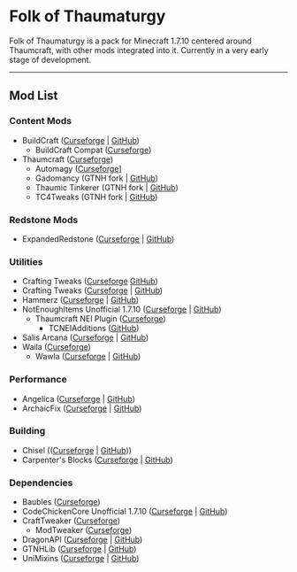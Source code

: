 # Folk of Thaumaturgy

Folk of Thaumaturgy is a pack for Minecraft 1.7.10 centered around Thaumcraft, with other mods integrated into it. Currently in a very early stage of development.

---

## Mod List

### Content Mods
- BuildCraft ([Curseforge](https://legacy.curseforge.com/minecraft/mc-mods/buildcraft/) | [GitHub](https://github.com/BuildCraft/BuildCraft))
    - BuildCraft Compat ([Curseforge](https://legacy.curseforge.com/minecraft/mc-mods/buildcraft-compat))
- Thaumcraft ([Curseforge](https://legacy.curseforge.com/minecraft/mc-mods/thaumcraft))
    - Automagy ([Curseforge](https://legacy.curseforge.com/minecraft/mc-mods/automagy)]
    - Gadomancy (GTNH fork | [GitHub](https://github.com/GTNewHorizons/Gadomancy/))
    - Thaumic Tinkerer (GTNH fork | [GitHub](https://github.com/GTNewHorizons/ThaumicTinkerer/releases/tag/2.11.0))
    - TC4Tweaks (GTNH fork | [GitHub](https://github.com/GTNewHorizons/TC4Tweaks))

### Redstone Mods
- ExpandedRedstone ([Curseforge](https://legacy.curseforge.com/minecraft/mc-mods/expandedredstone) | [GitHub](https://github.com/ReikaKalseki/ExpandedRedstone))

### Utilities
- Crafting Tweaks ([Curseforge](https://legacy.curseforge.com/minecraft/mc-mods/crafting-tweaks) [GitHub](https://github.com/TwelveIterationMods/CraftingTweaks))
- Crafting Tweaks ([Curseforge](https://legacy.curseforge.com/minecraft/mc-mods/crafting-tweaks) | [GitHub](https://github.com/TwelveIterationMods/CraftingTweaks))
- Hammerz ([Curseforge](https://legacy.curseforge.com/minecraft/mc-mods/hammerz) | [GitHub](https://github.com/ColinGBos/Hammerz))
- NotEnoughItems Unofficial 1.7.10 ([Curseforge](https://legacy.curseforge.com/minecraft/mc-mods/notenoughitems-gtnh) | [GitHub](https://github.com/GTNewHorizons/NotEnoughItems))
    - Thaumcraft NEI Plugin ([Curseforge](https://www.legacy.curseforge.com/minecraft/mc-mods/thaumcraft-nei-plugin))
        - TCNEIAdditions ([GitHub](https://github.com/GTNewHorizons/TCNEIAdditions))
- Salis Arcana ([Curseforge](https://legacy.curseforge.com/minecraft/mc-mods/salis-arcana) | [GitHub](https://github.com/rndmorris/Salis-Arcana))
- Waila ([Curseforge](https://legacy.curseforge.com/minecraft/mc-mods/waila/))
    - Wawla ([Curseforge](https://legacy.curseforge.com/minecraft/mc-mods/wawla) | [GitHub](https://github.com/Darkhax-Minecraft/WAWLA))

### Performance
- Angelica ([Curseforge](https://legacy.curseforge.com/minecraft/mc-mods/angelica) | [GitHub](https://github.com/GTNewHorizons/Angelica))
- ArchaicFix ([Curseforge](https://legacy.curseforge.com/minecraft/mc-mods/archaicfix) | [GitHub](https://github.com/embeddedt/ArchaicFix))

### Building
- Chisel (([Curseforge](https://www.legacy.curseforge.com/minecraft/mc-mods/chisel) | [GitHub](https://github.com/Chisel-Team/Chisel)))
- Carpenter's Blocks ([Curseforge](https://www.legacy.curseforge.com/minecraft/mc-mods/carpenters-blocks) | [GitHub](https://github.com/Mineshopper/carpentersblocks))

### Dependencies
- Baubles ([Curseforge](https://legacy.curseforge.com/minecraft/mc-mods/baubles))
- CodeChickenCore Unofficial 1.7.10 ([Curseforge](https://legacy.curseforge.com/minecraft/mc-mods/codechickencore-unofficial) | [GitHub](https://github.com/GTNewHorizons/CodeChickenCore))
- CraftTweaker ([Curseforge](https://legacy.curseforge.com/minecraft/mc-mods/search?category=&search=crafttweaker))
    - ModTweaker ([Curseforge](https://legacy.curseforge.com/minecraft/mc-mods/modtweaker))
- DragonAPI ([Curseforge](https://legacy.curseforge.com/minecraft/mc-mods/dragonapi) | [GitHub](https://github.com/ReikaKalseki/DragonAPI))
- GTNHLib ([Curseforge](https://legacy.curseforge.com/minecraft/mc-mods/gtnhlib) | [GitHub](https://github.com/GTNewHorizons/GTNHLib))
- UniMixins ([Curseforge](https://legacy.curseforge.com/minecraft/mc-mods/unimixins) | [GitHub](https://github.com/LegacyModdingMC/UniMixins))
